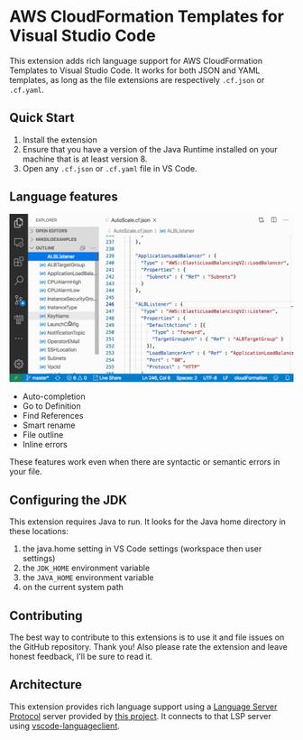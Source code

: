 # AWS CloudFormation Templates for Visual Studio Code
This extension adds rich language support for AWS CloudFormation Templates to Visual Studio Code. It works for both JSON and YAML templates, as long as the file extensions are respectively `.cf.json` or `.cf.yaml`.

## Quick Start
1. Install the extension
2. Ensure that you have a version of the Java Runtime installed on your machine that is at least version 8.
3. Open any `.cf.json` or `.cf.yaml` file in VS Code. 

## Language features

![Features demo](images/demo.gif)

- Auto-completion
- Go to Definition
- Find References
- Smart rename
- File outline
- Inline errors

These features work even when there are syntactic or semantic errors in your file.

## Configuring the JDK
This extension requires Java to run. It looks for the Java home directory in these locations:

1. the java.home setting in VS Code settings (workspace then user settings)
1. the `JDK_HOME` environment variable
1. the `JAVA_HOME` environment variable
1. on the current system path

## Contributing
The best way to contribute to this extensions is to use it and file issues on the GitHub repository. Thank you! Also please rate the extension and leave honest feedback, I'll be sure to read it.

## Architecture
This extension provides rich language support using a [Language Server Protocol](https://microsoft.github.io/language-server-protocol/) server provided by [this project](../languageServer). It connects to that LSP server using [vscode-languageclient](https://www.npmjs.com/package/vscode-languageclient).
